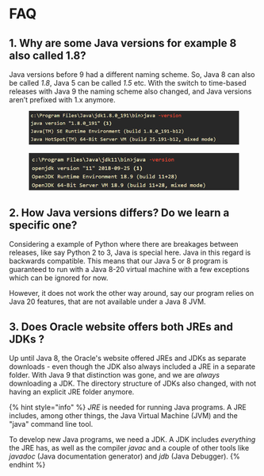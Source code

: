 # FAQ

## 1. Why are some Java versions for example 8 also called 1.8? <a href="#why_are_some_java_versions_like_8_also_called_1_8" id="why_are_some_java_versions_like_8_also_called_1_8"></a>

Java versions before 9 had a different naming scheme. So, Java 8 can also be called _1.8_, Java 5 can be called _1.5_ etc. With the switch to time-based releases with Java 9 the naming scheme also changed, and Java versions aren’t prefixed with 1.x anymore.

<figure><img src="../../.gitbook/assets/image (1) (1) (1) (1) (1) (1) (1).png" alt="" width="563"><figcaption></figcaption></figure>

<figure><img src="../../.gitbook/assets/image (1) (1) (1) (1) (1) (1) (1) (1).png" alt="" width="563"><figcaption></figcaption></figure>

## 2. How Java versions differs? Do we learn a specific one? <a href="#what_is_the_difference_between_the_java_versions_should_i_learn_a_specific_one" id="what_is_the_difference_between_the_java_versions_should_i_learn_a_specific_one"></a>

Considering a example of Python where there are breakages between releases, like say Python 2 to 3, Java is special here. Java in this regard is backwards compatible. This means that our Java 5 or 8 program is guaranteed to run with a Java 8-20 virtual machine with a few exceptions which can be ignored for now.

However, it does not work the other way around, say our program relies on Java 20 features, that are not available under a Java 8 JVM.

## 3. Does Oracle website offers both JREs and JDKs ?

Up until Java 8, the Oracle's website offered JREs and JDKs as separate downloads - even though the JDK also always included a JRE in a separate folder. With Java 9 that distinction was gone, and we are _always_ downloading a JDK. The directory structure of JDKs also changed, with not having an explicit JRE folder anymore.

{% hint style="info" %}
_JRE_ is needed for running Java programs. A JRE includes, among other things, the Java Virtual Machine (JVM) and the "java" command line tool.

To develop new Java programs, we need a JDK. A JDK includes _everything_ the JRE has, as well as the compiler _javac_ and a couple of other tools like _javadoc_ (Java documentation generator) and _jdb_ (Java Debugger).
{% endhint %}





